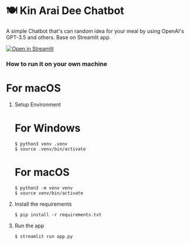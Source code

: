 # 🍽️ Kin Arai Dee Chatbot

A simple Chatbot that's can random idea for your meal by using OpenAI's GPT-3.5 and others.
Base on Streamlit app.

[![Open in Streamlit](https://static.streamlit.io/badges/streamlit_badge_black_white.svg)](https://chatbot-template.streamlit.app/)

### How to run it on your own machine

   # For macOS
   
   1. Setup Environment
   
      # For Windows
      
      ```
      $ python3 venv .venv
      $ source .venv/bin/activate
      ```
      
      # For macOS
   
      ```
      $ python3 -m venv venv
      $ source venv/bin/activate
      ```

   3. Install the requirements

      ```
      $ pip install -r requirements.txt
      ```

   4. Run the app

      ```
      $ streamlit run app.py
      ```

